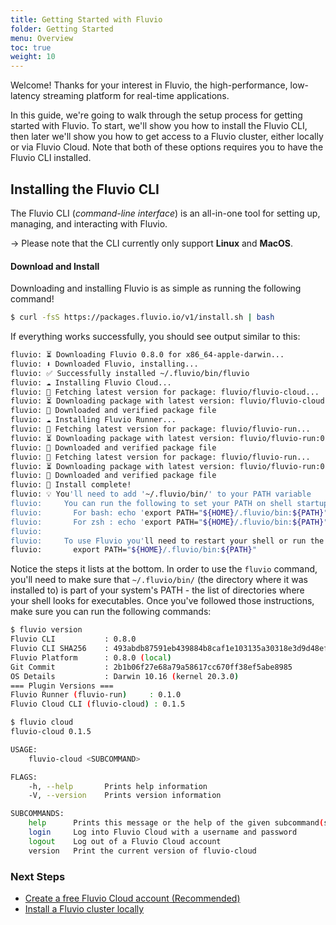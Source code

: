 ```yaml
---
title: Getting Started with Fluvio
folder: Getting Started
menu: Overview
toc: true
weight: 10
---
```


Welcome! Thanks for your interest in Fluvio, the high-performance, low-latency streaming platform for real-time applications. 

In this guide, we're going to walk through the setup process for getting started with Fluvio.
To start, we'll show you how to install the Fluvio CLI, then later we'll show you how to get access to a Fluvio cluster, either locally or via Fluvio Cloud. Note that both of these options requires you to have the Fluvio CLI installed.

## Installing the Fluvio CLI

The Fluvio CLI (_command-line interface_) is an all-in-one tool for setting
up, managing, and interacting with Fluvio.

-> Please note that the CLI currently only support **Linux** and **MacOS**.

#### Download and Install

Downloading and installing Fluvio is as simple as running the following command!

```bash
$ curl -fsS https://packages.fluvio.io/v1/install.sh | bash
```

If everything works successfully, you should see output similar to this:

```bash
fluvio: ⏳ Downloading Fluvio 0.8.0 for x86_64-apple-darwin...
fluvio: ⬇️ Downloaded Fluvio, installing...
fluvio: ✅ Successfully installed ~/.fluvio/bin/fluvio
fluvio: ☁️ Installing Fluvio Cloud...
fluvio: 🎣 Fetching latest version for package: fluvio/fluvio-cloud...
fluvio: ⏳ Downloading package with latest version: fluvio/fluvio-cloud:0.1.5...
fluvio: 🔑 Downloaded and verified package file
fluvio: ☁️ Installing Fluvio Runner...
fluvio: 🎣 Fetching latest version for package: fluvio/fluvio-run...
fluvio: ⏳ Downloading package with latest version: fluvio/fluvio-run:0.8.0...
fluvio: 🔑 Downloaded and verified package file
fluvio: 🎣 Fetching latest version for package: fluvio/fluvio-run...
fluvio: ⏳ Downloading package with latest version: fluvio/fluvio-run:0.8.0...
fluvio: 🔑 Downloaded and verified package file
fluvio: 🎉 Install complete!
fluvio: 💡 You'll need to add '~/.fluvio/bin/' to your PATH variable
fluvio:     You can run the following to set your PATH on shell startup:
fluvio:       For bash: echo 'export PATH="${HOME}/.fluvio/bin:${PATH}"' >> ~/.bashrc
fluvio:       For zsh : echo 'export PATH="${HOME}/.fluvio/bin:${PATH}"' >> ~/.zshrc
fluvio:
fluvio:     To use Fluvio you'll need to restart your shell or run the following:
fluvio:       export PATH="${HOME}/.fluvio/bin:${PATH}"
```

Notice the steps it lists at the bottom. In order to use the `fluvio` command,
you'll need to make sure that `~/.fluvio/bin/` (the directory where it was installed to)
is part of your system's PATH - the list of directories where your shell looks for
executables. Once you've followed those instructions, make sure you can run the following
commands:

```bash
$ fluvio version
Fluvio CLI           : 0.8.0
Fluvio CLI SHA256    : 493abdb87591eb439884b8caf1e103135a30318e3d9d48efab117fb96b35c67b
Fluvio Platform      : 0.8.0 (local)
Git Commit           : 2b1b06f27e68a79a58617cc670ff38ef5abe8985
OS Details           : Darwin 10.16 (kernel 20.3.0)
=== Plugin Versions ===
Fluvio Runner (fluvio-run)     : 0.1.0
Fluvio Cloud CLI (fluvio-cloud) : 0.1.5
```

```bash
$ fluvio cloud
fluvio-cloud 0.1.5

USAGE:
    fluvio-cloud <SUBCOMMAND>

FLAGS:
    -h, --help       Prints help information
    -V, --version    Prints version information

SUBCOMMANDS:
    help      Prints this message or the help of the given subcommand(s)
    login     Log into Fluvio Cloud with a username and password
    logout    Log out of a Fluvio Cloud account
    version   Print the current version of fluvio-cloud
```

### Next Steps

- [Create a free Fluvio Cloud account (Recommended)]
- [Install a Fluvio cluster locally]

[Create a free Fluvio Cloud account (Recommended)]: ./fluvio-cloud
[Install a Fluvio cluster locally]: ./fluvio-local
